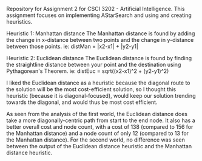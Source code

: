 Repository for Assignment 2 for CSCI 3202 - Artificial Intelligence. This assignment focuses on implementing AStarSearch and using and creating heuristics.

Heuristic 1: Manhattan distance
The Manhattan distance is found by adding the change in x-distance between two points and the change in y-distance between those points. ie:
distMan = |x2-x1| + |y2-y1|

Heuristic 2: Euclidean distance
The Euclidean distance is found by finding the straightline distance between your point and the destination using Pythagorean's Theorem. ie:
distEuc = sqrt((x2-x1)^2 + (y2-y1)^2)

I liked the Euclidean distance as a heuristic because the diagonal route to the solution will be the most cost-efficient solution, so I thought this heuristic (because it is diagonal-focused), would keep our solution trending towards the diagonal, and would thus be most cost efficient.

As seen from the analysis of the first world, the Euclidean distance does take a more diagonally-centric path from start to the end node. It also has a better overall cost and node count, with a cost of 138 (compared to 156 for the Manhattan distance) and a node count of only 12 (compared to 13 for the Manhattan distance). For the second world, no difference was seen between the output of the Euclidean distance heuristic and the Manhattan distance heuristic.
